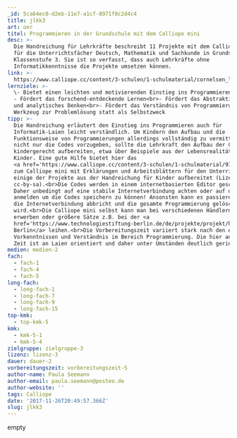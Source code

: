 ```yaml
---
_id: 5ca64ec0-d2eb-11e7-a1cf-8971f8c2d4c4
title: jlkk3
art: oer
titel: Programmieren in der Grundschule mit dem Calliope mini
desc: >-
  Die Handreichung für Lehrkräfte beschreibt 11 Projekte mit dem Calliope mini
  für die Unterrichtsfächer Deutsch, Mathematik und Sachkunde in Grundschulen ab
  Klassenstufe 3. Sie ist so verfasst, dass auch Lehrkräfte ohne
  Informatikkenntnisse die Projekte umsetzen können.
link: >-
  https://www.calliope.cc/content/3-schulen/1-schulmaterial/cornelsen_lehrerhandreichung.pdf
lernziele: >-
  \- Bietet einen leichten und motivierenden Einstieg ins Programmieren<br>
  - Fördert das forschend-entdeckende Lernen<br>- Fördert das Abstraktionsvermögen
  und analytisches Denken<br>- Fördert das Verständnis von Programmierung als
  Werkzeug zur Problemlösung statt als Selbstzweck
tipp: >-
  Die Handreichung erläutert den Einstieg ins Programmieren auch für
  Informatik-Laien leicht verständlich. Um Kindern den Aufbau und die
  Funktionsweise von Programmierungen allerdings vollständig zu vermitteln und
  nicht nur die Codes vorzugeben, sollte die Lehrkraft den Aufbau der Codes
  kindergerecht aufbereiten, etwa über Beispiele aus der Lebensrealität der
  Kinder. Eine gute Hilfe bietet hier das
  <a href='https://www.calliope.cc/content/3-schulen/1-schulmaterial/9783066000115-gesamt_pdf.pdf'>Schülermaterial</a>
  zum Calliope mini mit Erklärungen und Arbeitsblättern für den Unterricht, das
  einige der Projekte aus der Handreichung für Kinder aufbereitet (Lizenz:
  cc-by-sa).<br>Die Codes werden in einem internetbasierten Editor geschrieben.
  Daher unbedingt auf eine stabile Internetverbindung achten oder auf der Seite
  anmelden um die Codes speichern zu können! Ansonsten kann es passieren, dass
  die Internetverbindung abbricht und die gesamte Programmierung gelöscht
  wird.<br>Die Calliope mini selbst kann man bei verschiedenen Händlern käuflich
  erwerben oder größere Sätze z.B. bei der <a
  href='https://www.technologiestiftung-berlin.de/de/projekte/projekt/hacking-box/'>Technologiestiftung
  Berlin</a> leihen.<br>Die Vorbereitungszeit variiert stark nach den eigenen
  Vorkenntnissen und Verständnis im Bereich Programmierung. Die hier angegebene
  Zeit ist an Laien orientiert und daher unter Umständen deutlich geringer.
medien: medien-2
fach:
  - fach-1
  - fach-4
  - fach-5
long-fach:
  - long-fach-1
  - long-fach-7
  - long-fach-9
  - long-fach-15
top-kmk:
  - top-kmk-5
kmk:
  - kmk-5-1
  - kmk-5-4
zielgruppe: zielgruppe-3
lizenz: lizenz-3
dauer: dauer-2
vorbereitungszeit: vorbereitungszeit-5
author-name: Paula Seemann
author-email: paula.seemann@posteo.de
author-website: ''
tags: Calliope
date: '2017-11-26T20:49:57.366Z'
slug: jlkk3
---
```

empty
